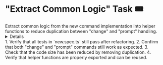 # "Extract Common Logic" Task 🎟️

<Description>
Extract common logic from the new command implementation into helper functions to reduce duplication between "change" and "prompt" handling.
</Description>

<Details>
The current implementation has significant duplication between the "change" and "prompt" handling code paths. This task involves:

1. Identify common operations:
   - Template loading
   - Directory creation
   - File writing
   - Description sanitization

2. Create helper functions for these operations:
   - `loadTemplate(templatePath: string, replacements: Record<string, string>): string`
   - `ensureDirectoryExists(dirPath: string): void`
   - `writeContentToFile(filePath: string, content: string): void`

3. Refactor the handleNewCommand function to use these helper functions for both "change" and "prompt" types.

This will make the code more maintainable and easier to extend with new types in the future.
</Details>

<Tests>
1. Verify that all tests in `new.spec.ts` still pass after refactoring.
2. Confirm that both "change" and "prompt" commands still work as expected.
3. Check that the code size has been reduced by removing duplication.
4. Verify that helper functions are properly exported and can be reused.
</Tests>
